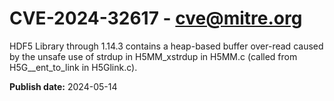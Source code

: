 # CVE-2024-32617 - cve@mitre.org

HDF5 Library through 1.14.3 contains a heap-based buffer over-read caused by the unsafe use of strdup in H5MM_xstrdup in H5MM.c (called from H5G__ent_to_link in H5Glink.c).

**Publish date:** 2024-05-14
